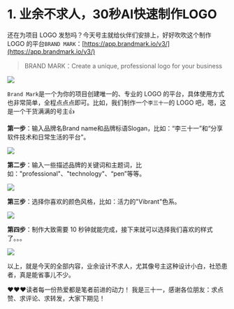 # 1. 业余不求人，30秒AI快速制作LOGO


还在为项目 LOGO 发愁吗？今天号主就给伙伴们安排上，好好吹吹这个制作 LOGO 的平台`BRAND MARK`：[https://app.brandmark.io/v3/](https://app.brandmark.io/v3/)

> BRAND MARK：Create a unique, professional logo for your business

![](../../assets/images/ca7c50bd-8c30-4790-9cc8-a76a293e619c.png)

`Brand Mark`是一个为你的项目创建唯一的、专业的 LOGO 的平台，具体使用方式也非常简单，全程点点点即可。比如，我们制作一个`李三十一`的 LOGO 吧，嗯，这是一个干货满满的号主👍

**第一步**：输入品牌名Brand name和品牌标语Slogan，比如：“李三十一”和“分享软件技术和日常生活的平台”。

![](../../assets/images/94b7be02-6056-4086-83de-ab4e8001928e.png)

**第二步**：输入一些描述品牌的关键词和主题词，比如："professional"、"technology"、“pen”等等。

![](../../assets/images/587cc635-9efc-4548-bdc8-5543e405dff7.png)

**第三步**：选择你喜欢的颜色风格，比如：活力的"Vibrant"色系。

![](../../assets/images/94a4dc18-c191-41b5-862f-8cc84c4144fc.png)

**第四步**：制作大致需要 10 秒钟就能完成，接下来就可以选择我们喜欢的样式了。。。

![](../../assets/images/1a3ca1da-4baa-4861-9e51-4f2362e3ebf8.png)

以上，就是今天的全部内容，业余设计不求人，尤其像号主这种设计小白，社恐患者，真是能省事儿不少。

❤️❤️❤️读者每一份热爱都是笔者前进的动力！
我是三十一，感谢各位朋友：求点赞、求评论、求转发，大家下期见！
